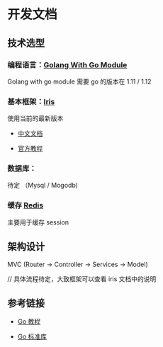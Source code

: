 # 开发文档

## 技术选型

### 编程语言：[Golang With Go Module](https://golang.org/)

Golang with go module 需要 go 的版本在 1.11 / 1.12 

### 基本框架：[Iris](https://iris-go.com/)

使用当前的最新版本

- [中文文档](https://learnku.com/docs/iris-go/10)

- [官方教程](https://docs.iris-go.com/)

### 数据库：

待定 （Mysql / Mogodb)

### 缓存 [Redis](https://github.com/go-redis/redis)

主要用于缓存 session

## 架构设计

MVC (Router -> Controller -> Services -> Model)

// 具体流程待定，大致框架可以查看 iris 文档中的说明

## 参考链接

- [Go 教程](https://go.wuhaolin.cn/)

- [Go 标准库](https://books.studygolang.com/The-Golang-Standard-Library-by-Example/)